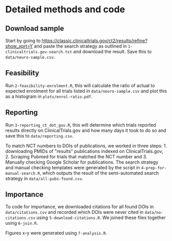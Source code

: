 # Detailed methods and code

## Download sample

Start by going to
https://classic.clinicaltrials.gov/ct2/results/refine?show_xprt=Y and
paste the search strategy as outlined in
`1-clinicaltrials.gov-search.txt` and download the result. Save this
to `data/neuro-sample.csv`.

## Feasibility

Run `2-feasibility-enrolment.R`, this will calculate the ratio of
actual to expected enrolment for all trials listed in
`data/neuro-sample.csv` and plot this as a histogram in
`plots/enrol-ratio.pdf`.

## Reporting

Run `3-reporting_ct_dot_gov.R`, this will determine which trials
reported results directly on ClinicalTrials.gov and how many days it
took to do so and save this to `data/reporting.csv`.

To match NCT numbers to DOIs of publications, we worked in three
steps: 1. downloading PMIDs of "results" publications indexed on
ClinicalTrials.gov, 2. Scraping Pubmed for trials that matched the NCT
number and 3. Manually checking Google Scholar for publications. The
search strategy and manual checking templates were generated by the
script in `4-prep-for-manual-search.R`, which outputs the result of the semi-automated search strategy in `data/all-pubs-found.csv`.

## Importance

To code for importance, we downloaded citations for all found DOIs in
`data/citations.csv` and recorded which DOIs were never cited in
`data/no-citations.csv` using `5-download-citations.R`. We joined
these files together using `6-join.R`.

Figures x-y were generated using `7-analysis.R`.
